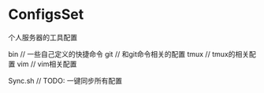 ConfigsSet
==========
个人服务器的工具配置

bin     // 一些自己定义的快捷命令
git     // 和git命令相关的配置
tmux    // tmux的相关配置
vim     // vim相关配置

Sync.sh // TODO: 一键同步所有配置
